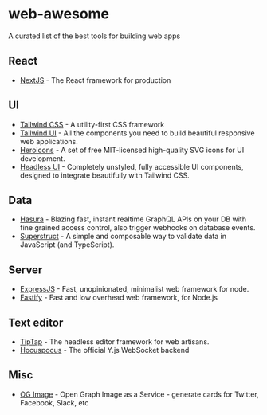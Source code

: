 # web-awesome

A curated list of the best tools for building web apps

## React

- [NextJS](https://github.com/vercel/next.js) - The React framework for production

## UI

- [Tailwind CSS](https://github.com/tailwindlabs/tailwindcss) - A utility-first CSS framework
- [Tailwind UI](https://tailwindui.com/) - All the components you need to build beautiful responsive web applications.
- [Heroicons](https://heroicons.dev/) - A set of free MIT-licensed high-quality SVG icons for UI development.
- [Headless UI](https://headlessui.dev/) - Completely unstyled, fully accessible UI components, designed to integrate beautifully with Tailwind CSS.

## Data

- [Hasura](https://github.com/hasura/graphql-engine) - Blazing fast, instant realtime GraphQL APIs on your DB with fine grained access control, also trigger webhooks on database events.
- [Superstruct](https://github.com/ianstormtaylor/superstruct) - A simple and composable way to validate data in JavaScript (and TypeScript).

## Server

- [ExpressJS](https://github.com/expressjs/express) - Fast, unopinionated, minimalist web framework for node.
- [Fastify](https://github.com/fastify/fastify) - Fast and low overhead web framework, for Node.js

## Text editor

- [TipTap](https://github.com/ueberdosis/tiptap) - The headless editor framework for web artisans.
- [Hocuspocus](https://github.com/ueberdosis/hocuspocus) - The official Y.js WebSocket backend

## Misc

- [OG Image](https://github.com/vercel/og-image) - Open Graph Image as a Service - generate cards for Twitter, Facebook, Slack, etc

